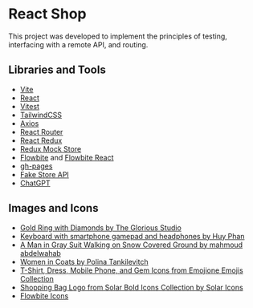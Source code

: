 # React Shop

This project was developed to implement the principles of testing, interfacing with a remote API, and routing.

## Libraries and Tools

- [Vite](https://vitejs.dev/)
- [React](https://react.dev/)
- [Vitest](https://vitest.dev/)
- [TailwindCSS](https://tailwindcss.com/)
- [Axios](https://axios-http.com/)
- [React Router](https://reactrouter.com/en/main)
- [React Redux](https://react-redux.js.org/)
- [Redux Mock Store](https://github.com/reduxjs/redux-mock-store)
- [Flowbite](https://flowbite.com/) and [Flowbite React](https://www.flowbite-react.com/)
- [gh-pages](https://github.com/gitname/react-gh-pages)
- [Fake Store API](https://fakestoreapi.com/)
- [ChatGPT](https://chat.openai.com/)

## Images and Icons

- [Gold Ring with Diamonds by The Glorious Studio](https://www.pexels.com/photo/gold-ring-with-diamonds-10976653/)
- [Keyboard with smartphone gamepad and headphones by Huy Phan](https://www.pexels.com/photo/keyboard-with-smartphone-gamepad-and-headphones-4225229/)
- [A Man in Gray Suit Walking on Snow Covered Ground by mahmoud abdelwahab](https://www.pexels.com/photo/a-man-in-gray-suit-walking-on-snow-covered-ground-7083673/)
- [Women in Coats by Polina Tankilevitch](https://www.pexels.com/photo/women-in-coats-4820226/)
- [T-Shirt, Dress, Mobile Phone, and Gem Icons from Emojione Emojis Collection](https://www.svgrepo.com/collection/emojione-emojis/)
- [Shopping Bag Logo from Solar Bold Icons Collection by Solar Icons](https://www.svgrepo.com/collection/solar-bold-icons/)
- [Flowbite Icons](https://flowbite.com/icons/)

